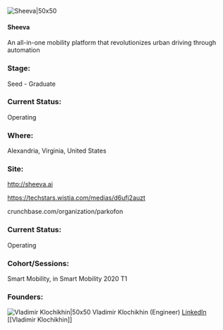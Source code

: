 

![Sheeva|50x50](https://apimg.techstars.com/connect/images/image_files/5e2daaf534a60d7d7900013b/original/app_icon_v5.png)

#### Sheeva
An all-in-one mobility platform that revolutionizes urban driving through automation

### Stage: 
Seed - Graduate 

### Current Status: 
Operating

### Where:
Alexandria, Virginia, United States

### Site:
http://sheeva.ai

https://techstars.wistia.com/medias/d6ufj2auzt

crunchbase.com/organization/parkofon

### Current Status: 
Operating

### Cohort/Sessions: 
Smart Mobility, in Smart Mobility 2020 T1

### Founders: 

![Vladimir Klochikhin|50x50]() Vladimir Klochikhin (Engineer) [LinkedIn](https://) [[Vladimir Klochikhin]]



